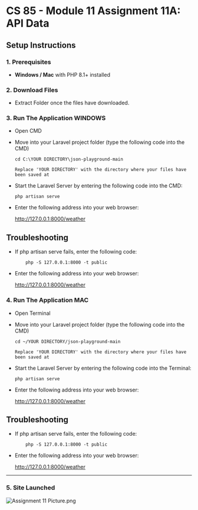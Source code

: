 # CS 85 - Module 11 Assignment 11A: API Data

## Setup Instructions

### 1. Prerequisites
- **Windows / Mac** with PHP 8.1+ installed

### 2. Download Files
- Extract Folder once the files have downloaded.
 
### 3. Run The Application WINDOWS
- Open CMD 
- Move into your Laravel project folder (type the following code into the CMD)

      cd C:\YOUR DIRECTORY\json-playground-main

      Replace 'YOUR DIRECTORY' with the directory where your files have been saved at

- Start the Laravel Server by entering the following code into the CMD:

      php artisan serve

- Enter the following address into your web browser:

    http://127.0.0.1:8000/weather

## Troubleshooting

- If php artisan serve fails, enter the following code:

          php -S 127.0.0.1:8000 -t public

- Enter the following address into your web browser:

    http://127.0.0.1:8000/weather


### 4. Run The Application MAC
- Open Terminal
- Move into your Laravel project folder (type the following code into the CMD)

      cd ~/YOUR DIRECTORY/json-playground-main

      Replace 'YOUR DIRECTORY' with the directory where your files have been saved at

- Start the Laravel Server by entering the following code into the Terminal:

      php artisan serve

- Enter the following address into your web browser:

    http://127.0.0.1:8000/weather

## Troubleshooting

- If php artisan serve fails, enter the following code:

          php -S 127.0.0.1:8000 -t public

- Enter the following address into your web browser:

    http://127.0.0.1:8000/weather

---

### 5. Site Launched

![Assignment 11 Picture.png](https://github.com/ant-ramz/module11a-apidata/edit/main/Assignment%2011%20Picture.png)

